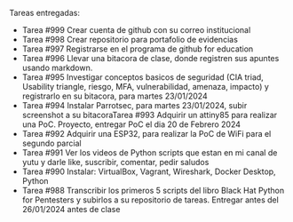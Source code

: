 Tareas entregadas:
- Tarea #999 Crear cuenta de github con su correo institucional
- Tarea #998 Crear repositorio para portafolio de evidencias
- Tarea #997 Registrarse en el programa de github for education
- Tarea #996 Llevar una bitacora de clase, donde registren sus apuntes usando markdown.
- Tarea #995 Investigar conceptos basicos de seguridad (CIA triad, Usability triangle, riesgo, MFA, vulnerabilidad, amenaza, impacto) y registrarlo en su bitacora, para martes 23/01/2024
- Tarea #994 Instalar Parrotsec, para martes 23/01/2024, subir screenshot a su bitacoraTarea #993 Adquirir un attiny85 para realizar una PoC. Proyecto, entregar PoC el dia 20 de Febrero 2024
- Tarea #992 Adquirir una ESP32, para realizar la PoC de WiFi para el segundo parcial
- Tarea #991 Ver los videos de Python scripts que estan en mi canal de yutu y darle like, suscribir, comentar, pedir saludos
- Tarea #990 Instalar: VirtualBox, Vagrant, Wireshark, Docker Desktop, Python
- Tarea #988 Transcribir los primeros 5 scripts del libro Black Hat Python for Pentesters y subirlos a su repositorio de tareas. Entregar antes del 26/01/2024 antes de clase
